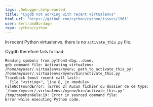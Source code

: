 ```yaml
---
tags: ,Debugger,help-wanted
title: "Cygdb not working with recent virtualenvs"
html_url: "https://github.com/cython/cython/issues/1961"
user: BertrandBordage
repo: cython/cython
---
```


In recent Python virtualenvs, there is no `activate_this.py` file.

Cygdb therefore fails to load:
```
Reading symbols from python3-dbg...done.
gdb command file: Activating virtualenv: /home/myuser/.virtualenvs/myenv; path_to_activate_this_py: /home/myuser/.virtualenvs/myenv/bin/activate_this.py
Traceback (most recent call last):
  File "<string>", line 8, in <module>
FileNotFoundError: [Errno 2] Aucun fichier ou dossier de ce type: '/home/myuser/.virtualenvs/myenv/bin/activate_this.py'
/tmp/tmpohzn6ela:19: Error in sourced command file:
Error while executing Python code.
```